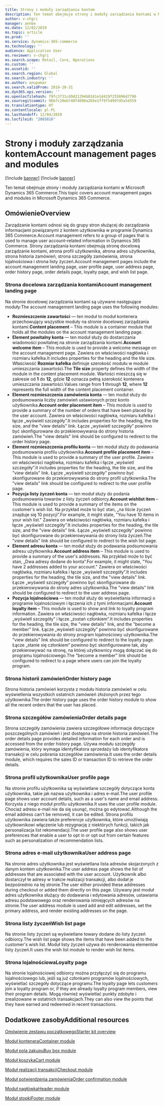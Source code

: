 ```yaml
---
title: Strony i moduły zarządzania kontem
description: Ten temat obejmuje strony i moduły zarządzania kontami w Microsoft Dynamics 365 Commerce.
author: v-chgri
manager: annbe
ms.date: 12/02/2019
ms.topic: article
ms.prod: ''
ms.service: dynamics-365-commerce
ms.technology: ''
audience: Application User
ms.reviewer: v-chgri
ms.search.scope: Retail, Core, Operations
ms.custom: ''
ms.assetid: ''
ms.search.region: Global
ms.search.industry: ''
ms.author: anupamar
ms.search.validFrom: 2019-10-31
ms.dyn365.ops.version: ''
ms.openlocfilehash: f9fc3731cd9d21294b0161e1d419f255096d7790
ms.sourcegitcommit: 96bfc20eb748f4090a2b5e1ff9f54997d5a5d359
ms.translationtype: HT
ms.contentlocale: pl-PL
ms.lasthandoff: 12/04/2019
ms.locfileid: "2885816"
---
```

# <a name="account-management-pages-and-modules"></a><span data-ttu-id="b9dea-103">Strony i moduły zarządzania kontem</span><span class="sxs-lookup"><span data-stu-id="b9dea-103">Account management pages and modules</span></span>

[!include [banner](includes/preview-banner.md)]
[!include [banner](includes/banner.md)]

<span data-ttu-id="b9dea-104">Ten temat obejmuje strony i moduły zarządzania kontami w Microsoft Dynamics 365 Commerce.</span><span class="sxs-lookup"><span data-stu-id="b9dea-104">This topic covers account management pages and modules in Microsoft Dynamics 365 Commerce.</span></span>

## <a name="overview"></a><span data-ttu-id="b9dea-105">Omówienie</span><span class="sxs-lookup"><span data-stu-id="b9dea-105">Overview</span></span>

<span data-ttu-id="b9dea-106">Zarządzanie kontami odnosi się do grupy stron służącej do zarządzania informacjami powiązanymi z kontem użytkownika w programie Dynamics 365 Commerce.</span><span class="sxs-lookup"><span data-stu-id="b9dea-106">Account management refers to a group of pages that is used to manage user account–related information in Dynamics 365 Commerce.</span></span> <span data-ttu-id="b9dea-107">Strony zarządzania kontami obejmują stronę docelową zarządzanie kontami, atrona profil użytkownika, atrona adres użytkownika, strona historia zamówień, strona szczegóły zamówienia, strona lojalnościowa i strona listy życzeń.</span><span class="sxs-lookup"><span data-stu-id="b9dea-107">Account management pages include the account management landing page, user profile page, user address page, order history page, order details page, loyalty page, and wish list page.</span></span>

### <a name="account-management-landing-page"></a><span data-ttu-id="b9dea-108">Strona docelowa zarządzania kontami</span><span class="sxs-lookup"><span data-stu-id="b9dea-108">Account management landing page</span></span>

<span data-ttu-id="b9dea-109">Na stronie docelowej zarządzania kontami są używane następujące moduły:</span><span class="sxs-lookup"><span data-stu-id="b9dea-109">The account management landing page uses the following modules:</span></span>

- <span data-ttu-id="b9dea-110">**Rozmieszczenie zawartości** — ten moduł to moduł kontenera przechowujący wszystkie moduły na stronie docelowej zarządzania kontami.</span><span class="sxs-lookup"><span data-stu-id="b9dea-110">**Content placement** – This module is a container module that holds all the modules on the account management landing page.</span></span>
- <span data-ttu-id="b9dea-111">**Element powitalny konta** — ten moduł służy do dostarczania wiadomości powitalnej na stronie zarządzania kontami.</span><span class="sxs-lookup"><span data-stu-id="b9dea-111">**Account welcome item** – This module is used to provide a welcome message on the account management page.</span></span> <span data-ttu-id="b9dea-112">Zawiera on właściwości nagłówka i rozmiaru kafelka.</span><span class="sxs-lookup"><span data-stu-id="b9dea-112">It includes properties for the heading and the tile size.</span></span> <span data-ttu-id="b9dea-113">Właściwość **Rozmiar kafelka** definiuje szerokość modułu w module umieszczania zawartości.</span><span class="sxs-lookup"><span data-stu-id="b9dea-113">The **Tile size** property defines the width of the module in the content placement module.</span></span> <span data-ttu-id="b9dea-114">Wartości mieszczą się w zakresie od **1** do **12**, gdzie **12** oznacza pełną szerokość kontenera umieszczania zawartości.</span><span class="sxs-lookup"><span data-stu-id="b9dea-114">Values range from **1** through **12**, where **12** represents the full width of the content placement container.</span></span>
- <span data-ttu-id="b9dea-115">**Element rozmieszczenia zamówienia konta** — ten moduł służy do podsumowania liczby zamówień ustawionych przez konto użytkownika.</span><span class="sxs-lookup"><span data-stu-id="b9dea-115">**Account order placement item** – This module is used to provide a summary of the number of orders that have been placed by the user account.</span></span> <span data-ttu-id="b9dea-116">Zawiera on właściwości nagłówka, rozmiaru kafelka i łącze „wyświetl szczegóły”.</span><span class="sxs-lookup"><span data-stu-id="b9dea-116">It includes properties for the heading, the tile size, and the "view details" link.</span></span> <span data-ttu-id="b9dea-117">Łącze „wyświetl szczegóły” powinno być skonfigurowane do przekierowywania do strony historia zamówień.</span><span class="sxs-lookup"><span data-stu-id="b9dea-117">The "view details" link should be configured to redirect to the order history page.</span></span>
- <span data-ttu-id="b9dea-118">**Element rozmieszczenia profilu konta** — ten moduł służy do podawania podsumowania profilu użytkownika.</span><span class="sxs-lookup"><span data-stu-id="b9dea-118">**Account profile placement item** – This module is used to provide a summary of the user profile.</span></span> <span data-ttu-id="b9dea-119">Zawiera on właściwości nagłówka, rozmiaru kafelka i łącze „wyświetl szczegóły”.</span><span class="sxs-lookup"><span data-stu-id="b9dea-119">It includes properties for the heading, the tile size, and the "view details" link.</span></span> <span data-ttu-id="b9dea-120">Łącze „wyświetl szczegóły” powinno być skonfigurowane do przekierowywania do strony profil użytkownika.</span><span class="sxs-lookup"><span data-stu-id="b9dea-120">The "view details" link should be configured to redirect to the user profile page.</span></span>
- <span data-ttu-id="b9dea-121">**Pozycja listy życzeń konta** — ten moduł służy do podania podsumowania towarów z listy życzeń odbiorcy.</span><span class="sxs-lookup"><span data-stu-id="b9dea-121">**Account wishlist item** – This module is used to provide a summary of the items on the customer's wish list.</span></span> <span data-ttu-id="b9dea-122">Na przykład może to być stan, „na liście życzeń znajduje się 10 pozycji”.</span><span class="sxs-lookup"><span data-stu-id="b9dea-122">For example, it might state, "You have 10 items in your wish list."</span></span> <span data-ttu-id="b9dea-123">Zawiera on właściwości nagłówka, rozmiaru kafelka i łącze „wyświetl szczegóły”.</span><span class="sxs-lookup"><span data-stu-id="b9dea-123">It includes properties for the heading, the tile size, and the "view details" link.</span></span> <span data-ttu-id="b9dea-124">Łącze „wyświetl szczegóły” powinno być skonfigurowane do przekierowywania do strony lista życzeń.</span><span class="sxs-lookup"><span data-stu-id="b9dea-124">The "view details" link should be configured to redirect to the wish list page.</span></span>
- <span data-ttu-id="b9dea-125">**Element adresu konta** — ten moduł służy do podawania podsumowania adresu użytkownika.</span><span class="sxs-lookup"><span data-stu-id="b9dea-125">**Account address item** – This module is used to provide a summary of the user's addresses.</span></span> <span data-ttu-id="b9dea-126">Na przykład może to być stan, „Dwa adresy dodane do konta”.</span><span class="sxs-lookup"><span data-stu-id="b9dea-126">For example, it might state, "You have 2 addresses added to your account."</span></span> <span data-ttu-id="b9dea-127">Zawiera on właściwości nagłówka, rozmiaru kafelka i łącze „wyświetl szczegóły”.</span><span class="sxs-lookup"><span data-stu-id="b9dea-127">It includes properties for the heading, the tile size, and the "view details" link.</span></span> <span data-ttu-id="b9dea-128">Łącze „wyświetl szczegóły” powinno być skonfigurowane do przekierowywania do strony adres użytkownika.</span><span class="sxs-lookup"><span data-stu-id="b9dea-128">The "view details" link should be configured to redirect to the user address page.</span></span>
- <span data-ttu-id="b9dea-129">**Pozycja lojalnościowa** — ten moduł służy do wyświetlania informacji o programie lojalnościowym i łączenia ich z tymi informacjami.</span><span class="sxs-lookup"><span data-stu-id="b9dea-129">**Account loyalty item** – This module is used to show and link to loyalty program information.</span></span> <span data-ttu-id="b9dea-130">Zawiera on właściwości nagłówka, rozmiaru kafelka i łącze „wyświetl szczegóły” i łącze „zostań członkiem”.</span><span class="sxs-lookup"><span data-stu-id="b9dea-130">It includes properties for the heading, the tile size, the "view details" link, and the "become a member" link.</span></span> <span data-ttu-id="b9dea-131">Łącze „wyświetl szczegóły” powinno być skonfigurowane do przekierowywania do strony program lojalnościowy użytkownika.</span><span class="sxs-lookup"><span data-stu-id="b9dea-131">The "view details" link should be configured to redirect to the loyalty page.</span></span> <span data-ttu-id="b9dea-132">Łącze „stanie się członkiem” powinno być skonfigurowane tak, aby przekierowywać na stronę, na której użytkownicy mogą dołączać się do programu lojalnościowego.</span><span class="sxs-lookup"><span data-stu-id="b9dea-132">The "become a member" link should be configured to redirect to a page where users can join the loyalty program.</span></span>

### <a name="order-history-page"></a><span data-ttu-id="b9dea-133">Strona historii zamówień</span><span class="sxs-lookup"><span data-stu-id="b9dea-133">Order history page</span></span>

<span data-ttu-id="b9dea-134">Strona historia zamówień korzysta z modułu historia zamówień w celu wyświetlenia wszystkich ostatnich zamówień złożonych przez tego użytkownika.</span><span class="sxs-lookup"><span data-stu-id="b9dea-134">The order history page uses the order history module to show all the recent orders that the user has placed.</span></span>

### <a name="order-details-page"></a><span data-ttu-id="b9dea-135">Strona szczegółów zamówienia</span><span class="sxs-lookup"><span data-stu-id="b9dea-135">Order details page</span></span>

<span data-ttu-id="b9dea-136">Strona szczegóły zamówienia zawiera szczegółowe informacje dotyczące poszczególnych zamówień i jest dostępna na stronie historia zamówień.</span><span class="sxs-lookup"><span data-stu-id="b9dea-136">The order details page provides detailed information for each order and is accessed from the order history page.</span></span> <span data-ttu-id="b9dea-137">Używa modułu szczegóły zamówienia, który wymaga identyfikatora sprzedaży lub identyfikatora transakcji w celu pobrania szczegółów zamówienia.</span><span class="sxs-lookup"><span data-stu-id="b9dea-137">It uses the order details module, which requires the sales ID or transaction ID to retrieve the order details.</span></span>

### <a name="user-profile-page"></a><span data-ttu-id="b9dea-138">Strona profil użytkownika</span><span class="sxs-lookup"><span data-stu-id="b9dea-138">User profile page</span></span>

<span data-ttu-id="b9dea-139">Na stronie profilu użytkownika są wyświetlane szczegóły dotyczące konta użytkownika, takie jak nazwa użytkownika i adres e-mail.</span><span class="sxs-lookup"><span data-stu-id="b9dea-139">The user profile page shows user account details, such as a user's name and email address.</span></span> <span data-ttu-id="b9dea-140">Korzysta z niego moduł profilu użytkownika.</span><span class="sxs-lookup"><span data-stu-id="b9dea-140">It uses the user profile module.</span></span> <span data-ttu-id="b9dea-141">Chociaż adresu e-mail nie da się usunąć, można go edytować.</span><span class="sxs-lookup"><span data-stu-id="b9dea-141">Although the email address can't be removed, it can be edited.</span></span> <span data-ttu-id="b9dea-142">Strona profilu użytkownika zawiera także preferencje użytkownika, które umożliwiają użytkownikowi włączenie lub rezygnację z niektórych funkcji, takich jak personalizacja list rekomendacji.</span><span class="sxs-lookup"><span data-stu-id="b9dea-142">The user profile page also shows user preferences that enable a user to opt in or opt out from certain features such as personalization of recommendation lists.</span></span> 

### <a name="user-address-page"></a><span data-ttu-id="b9dea-143">Strona adres e-mail użytkownika</span><span class="sxs-lookup"><span data-stu-id="b9dea-143">User address page</span></span>

<span data-ttu-id="b9dea-144">Na stronie adres użytkownika jest wyświetlana lista adresów skojarzonych z danym kontem użytkownika.</span><span class="sxs-lookup"><span data-stu-id="b9dea-144">The user address page shows the list of addresses that are associated with the user account.</span></span> <span data-ttu-id="b9dea-145">Użytkownik albo dostarczył te adresy w trakcie realizacji transakcji, albo dodał je bezpośrednio na tej stronie.</span><span class="sxs-lookup"><span data-stu-id="b9dea-145">The user either provided these addresses during checkout or added them directly on  this page.</span></span> <span data-ttu-id="b9dea-146">Używany jest moduł adres użytkownika służący do dodawania i edytowania adresów, ustawiania adresu podstawowego oraz renderowania istniejących adresów na stronie.</span><span class="sxs-lookup"><span data-stu-id="b9dea-146">The user address module is used add and edit addresses, set the primary address, and render existing addresses on the page.</span></span>

### <a name="wish-list-page"></a><span data-ttu-id="b9dea-147">Strona listy życzeń</span><span class="sxs-lookup"><span data-stu-id="b9dea-147">Wish list page</span></span>

<span data-ttu-id="b9dea-148">Na stronie listy życzeń są wyświetlane towary dodane do listy życzeń odbiorcy.</span><span class="sxs-lookup"><span data-stu-id="b9dea-148">The wish list page shows the items that have been added to the customer's wish list.</span></span> <span data-ttu-id="b9dea-149">Moduł listy życzeń używa do renderowania elementów listy życzeń.</span><span class="sxs-lookup"><span data-stu-id="b9dea-149">It uses the wish list module to render wish list items.</span></span>

### <a name="loyalty-page"></a><span data-ttu-id="b9dea-150">Strona lojalnościowa</span><span class="sxs-lookup"><span data-stu-id="b9dea-150">Loyalty page</span></span>

<span data-ttu-id="b9dea-151">Na stronie lojalnościowej odbiorcy można przyłączyć się do programu lojalnościowego lub, jeśli są już członkami programów lojalnościowych, wyświetlać szczegóły dotyczące programu.</span><span class="sxs-lookup"><span data-stu-id="b9dea-151">The loyalty page lets customers join a loyalty program or, if they are already loyalty program members, view their program details.</span></span> <span data-ttu-id="b9dea-152">Mogą również wyświetlać punkty zdobyte i zrealizowane w ostatnich transakcjach.</span><span class="sxs-lookup"><span data-stu-id="b9dea-152">They can also view the points that they have earned and redeemed in recent transactions.</span></span>

## <a name="additional-resources"></a><span data-ttu-id="b9dea-153">Dodatkowe zasoby</span><span class="sxs-lookup"><span data-stu-id="b9dea-153">Additional resources</span></span>

[<span data-ttu-id="b9dea-154">Omówienie zestawu początkowego</span><span class="sxs-lookup"><span data-stu-id="b9dea-154">Starter kit overview</span></span>](starter-kit-overview.md)

[<span data-ttu-id="b9dea-155">Moduł kontenera</span><span class="sxs-lookup"><span data-stu-id="b9dea-155">Container module</span></span>](add-container-module.md)

[<span data-ttu-id="b9dea-156">Moduł pola zakupu</span><span class="sxs-lookup"><span data-stu-id="b9dea-156">Buy box module</span></span>](add-buy-box.md)

[<span data-ttu-id="b9dea-157">Moduł koszyka</span><span class="sxs-lookup"><span data-stu-id="b9dea-157">Cart module</span></span>](add-cart-module.md)

[<span data-ttu-id="b9dea-158">Moduł realizacji transakcji</span><span class="sxs-lookup"><span data-stu-id="b9dea-158">Checkout module</span></span>](add-checkout-module.md)

[<span data-ttu-id="b9dea-159">Moduł potwierdzenia zamówienia</span><span class="sxs-lookup"><span data-stu-id="b9dea-159">Order confirmation module</span></span>](order-confirmation-module.md)

[<span data-ttu-id="b9dea-160">Moduł nagłówka</span><span class="sxs-lookup"><span data-stu-id="b9dea-160">Header module</span></span>](author-header-module.md)

[<span data-ttu-id="b9dea-161">Moduł stopki</span><span class="sxs-lookup"><span data-stu-id="b9dea-161">Footer module</span></span>](author-footer-module.md)
